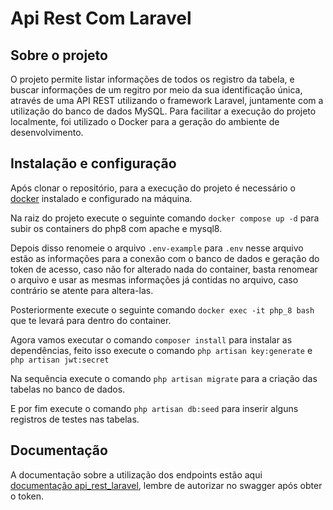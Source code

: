 # Api Rest Com Laravel

## Sobre o projeto

O projeto permite listar informações de todos os registro da tabela, e buscar informações de um regitro por meio da sua identificação única, através de uma API REST 
utilizando o framework Laravel, juntamente com a utilização do banco de dados MySQL. Para 
facilitar a execução do projeto localmente, foi utilizado o Docker para a geração do ambiente de 
desenvolvimento.

## Instalação e configuração
Após clonar o repositório, para a execução do projeto é necessário o [docker](https://docs.docker.com/engine/install/)
instalado e configurado na máquina.

Na raiz do projeto execute o seguinte comando
`docker compose up -d` para subir os containers do php8 com apache e mysql8.

Depois disso renomeie o arquivo `.env-example` para `.env` nesse arquivo estão as informações para a conexão com o banco de dados
e geração do token de acesso, caso não for alterado nada do container, basta renomear o arquivo e usar as mesmas informações
já contidas no arquivo, caso contrário se atente para altera-las.

Posteriormente execute o seguinte comando
`docker exec -it php_8 bash` que te levará para dentro do container.

Agora vamos executar o comando `composer install` para instalar as dependências, feito isso execute o comando `php artisan key:generate` e `php artisan jwt:secret`

Na sequência execute o comando `php artisan migrate` para a criação das tabelas no banco de dados.

E por fim execute o comando `php artisan db:seed` para inserir alguns registros de testes nas tabelas.

## Documentação
A documentação sobre a utilização dos endpoints estão aqui [documentação api_rest_laravel](http://localhost:8000/api/documentation), lembre de autorizar no swagger após obter o token. 


